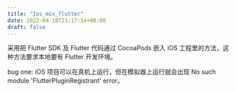```yaml
---
title: "Ios_mix_flutter"
date: 2022-04-18T21:17:14+08:00
draft: false
---
```


采用把 Flutter SDK 及 Flutter 代码通过 CocoaPods 嵌入 iOS 工程里的方法，这种方法要求本地要有 Flutter 开发环境。

bug one: iOS 项目可以在真机上运行，但在模拟器上运行就会出现 No such module 'FlutterPluginRegistrant' error。